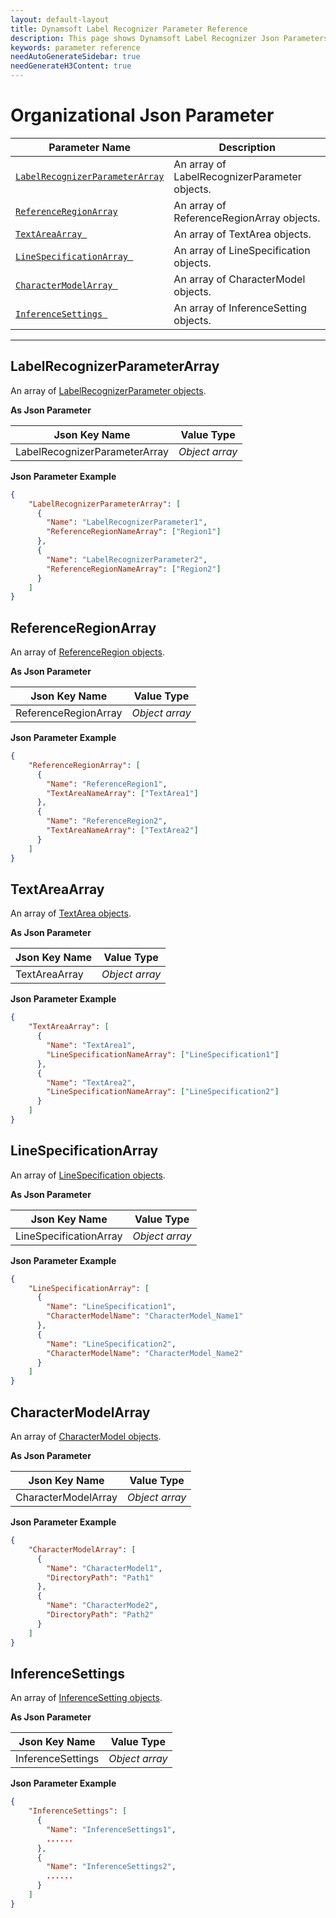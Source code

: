 ```yaml
---
layout: default-layout
title: Dynamsoft Label Recognizer Parameter Reference
description: This page shows Dynamsoft Label Recognizer Json Parameters for organization.
keywords: parameter reference
needAutoGenerateSidebar: true
needGenerateH3Content: true
---
```


# Organizational Json Parameter

 | Parameter Name | Description |
 | -------------- | ----------- | 
 | [`LabelRecognizerParameterArray`](#labelrecognizerparameterarray) | An array of LabelRecognizerParameter objects. |
 | [`ReferenceRegionArray`](#referenceregionarray) | An array of ReferenceRegionArray objects. |
 | [`TextAreaArray `](#textareaarray) | An array of TextArea objects. |
 | [`LineSpecificationArray `](#linespecificationarray) | An array of LineSpecification objects. |
 | [`CharacterModelArray `](#charactermodelarray) | An array of CharacterModel objects. |
 | [`InferenceSettings `](#inferencesettings) | An array of InferenceSetting objects. |
 
---


## LabelRecognizerParameterArray
An array of [LabelRecognizerParameter objects](label-recognition-parameter/parameter-control.md).  

**As Json Parameter**

|	Json Key Name | Value Type |
| --------------- | ---------- |
| LabelRecognizerParameterArray | *Object array* |

**Json Parameter Example**   
```json
{
    "LabelRecognizerParameterArray": [
      {
        "Name": "LabelRecognizerParameter1", 
        "ReferenceRegionNameArray": ["Region1"]
      },
      {
        "Name": "LabelRecognizerParameter2", 
        "ReferenceRegionNameArray": ["Region2"]
      }
    ]
}
```



## ReferenceRegionArray
An array of [ReferenceRegion objects](reference-region/parameter-control.md).  

**As Json Parameter**

|	Json Key Name | Value Type |
| --------------- | ---------- |
| ReferenceRegionArray | *Object array* |

**Json Parameter Example**   
```json
{
    "ReferenceRegionArray": [
      {
        "Name": "ReferenceRegion1", 
        "TextAreaNameArray": ["TextArea1"]
      },
      {
        "Name": "ReferenceRegion2", 
        "TextAreaNameArray": ["TextArea2"]
      }
    ]
}
```



## TextAreaArray
An array of [TextArea objects](text-area/parameter-control.md).  

**As Json Parameter**

|	Json Key Name | Value Type |
| --------------- | ---------- |
| TextAreaArray | *Object array* |

**Json Parameter Example**   
```json
{
    "TextAreaArray": [
      {
        "Name": "TextArea1", 
        "LineSpecificationNameArray": ["LineSpecification1"]
      },
      {
        "Name": "TextArea2", 
        "LineSpecificationNameArray": ["LineSpecification2"]
      }
    ]
}
```



## LineSpecificationArray
An array of [LineSpecification objects](line-specification/parameter-control.md).  

**As Json Parameter**

|	Json Key Name | Value Type |
| --------------- | ---------- |
| LineSpecificationArray | *Object array* |

**Json Parameter Example**   
```json
{
    "LineSpecificationArray": [
      {
        "Name": "LineSpecification1", 
        "CharacterModelName": "CharacterModel_Name1"
      },
      {
        "Name": "LineSpecification2", 
        "CharacterModelName": "CharacterModel_Name2"
      }
    ]
}
```



## CharacterModelArray
An array of [CharacterModel objects](character-model/parameter-control.md).  

**As Json Parameter**

|	Json Key Name | Value Type |
| --------------- | ---------- |
| CharacterModelArray | *Object array* |

**Json Parameter Example**   
```json
{
    "CharacterModelArray": [
      {
        "Name": "CharacterModel1", 
        "DirectoryPath": "Path1"
      },
      {
        "Name": "CharacterMode2", 
        "DirectoryPath": "Path2"
      }
    ]
}
```




## InferenceSettings
An array of [InferenceSetting objects](inference-setting/index.md).  

**As Json Parameter**

|	Json Key Name | Value Type |
| --------------- | ---------- |
| InferenceSettings | *Object array* |

**Json Parameter Example**   
```json
{
    "InferenceSettings": [
      {
        "Name": "InferenceSettings1", 
        ......
      },
      {
        "Name": "InferenceSettings2", 
        ......
      }
    ]
}
```


